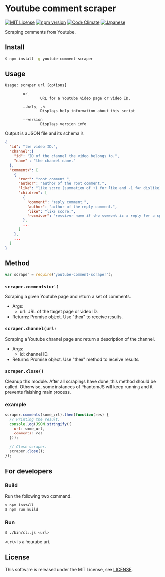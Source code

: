 Youtube comment scraper
==========================
[![MIT License](http://img.shields.io/badge/license-MIT-blue.svg?style=flat)](LICENSE)
[![npm version](https://badge.fury.io/js/youtube-comment-scraper.svg)](https://badge.fury.io/js/youtube-comment-scraper)
[![Code Climate](https://codeclimate.com/github/itslab-kyushu/youtube-comment-scraper/badges/gpa.svg)](https://codeclimate.com/github/itslab-kyushu/youtube-comment-scraper)
[![Japanese](https://img.shields.io/badge/qiita-%E6%97%A5%E6%9C%AC%E8%AA%9E-brightgreen.svg)](http://qiita.com/jkawamoto/items/97d88f27c7d13df8dbf5)

Scraping comments from Youtube.

Install
----------
```sh
$ npm install -g youtube-comment-scraper
```

Usage
-------

```
Usage: scraper url [options]

        url
                URL for a Youtube video page or video ID.

        --help, -h
                Displays help information about this script

        --version
                Displays version info
```

Output is a JSON file and its schema is

```json
{
  "id": "the video ID.",
  "channel":{
    "id": "ID of the channel the video belongs to.",
    "name" : "the channel name."
  },
  "comments": [
    {
      "root": "root comment.",
      "author": "author of the root comment.",
      "like": "like score (summation of +1 for like and -1 for dislike).",
      "children": [
        {
          "comment": "reply comment.",
          "author": "author of the reply comment.",
          "like": "like score.",
          "receiver": "receiver name if the comment is a reply for a specific user."
        },
        ...
      ]
    },
    ...
  ]
}
```


Method
---------
```js
var scraper = require("youtube-comment-scraper");
```

### `scraper.comments(url)`
Scraping a given Youtube page and return a set of comments.

- Args:
  - url: URL of the target page or video ID.
- Returns:
 Promise object. Use "then" to receive results.

### `scraper.channel(url)`
Scraping a Youtube channel page and return a description of the channel.

- Args:
  - id: channel ID.
- Returns:
  Promise object. Use "then" method to receive results.

### `scraper.close()`
Cleanup this module. After all scrapings have done, this method should be called.
Otherwise, some instances of PhantomJS will keep running and it prevents
finishing main process.

### example
```js
scraper.comments(some_url).then(function(res) {
  // Printing the result.
  console.log(JSON.stringify({
    url: some_url,
    comments: res
  }));

  // Close scraper.
  scraper.close();
});
```

For developers
-----------------

### Build
Run the following two command.

```sh
$ npm install
$ npm run build
```

### Run

```sh
$ ./bin/cli.js <url>
```

`<url>` is a Youtube url.

License
--------
This software is released under the MIT License, see [LICENSE](LICENSE).
